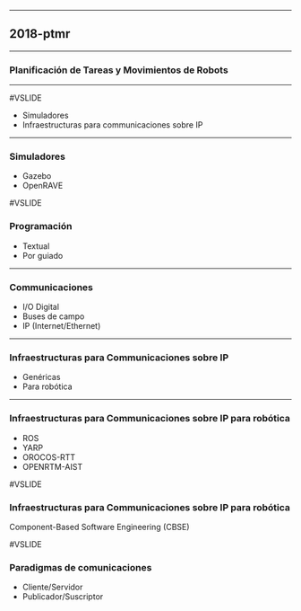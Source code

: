 
----
## 2018-ptmr
----
### Planificación de Tareas y Movimientos de Robots
----
#VSLIDE

- Simuladores
- Infraestructuras para communicaciones sobre IP
---
### Simuladores

- Gazebo
- OpenRAVE

#VSLIDE
### Programación

- Textual
- Por guiado

---
### Communicaciones

- I/O Digital
- Buses de campo
- IP (Internet/Ethernet)

---
### Infraestructuras para Communicaciones sobre IP

- Genéricas
- Para robótica

---
### Infraestructuras para Communicaciones sobre IP para robótica

- ROS
- YARP
- OROCOS-RTT
- OPENRTM-AIST

#VSLIDE
### Infraestructuras para Communicaciones sobre IP para robótica

Component-Based Software Engineering (CBSE)

#VSLIDE
### Paradigmas de comunicaciones

- Cliente/Servidor
- Publicador/Suscriptor
